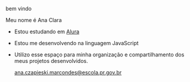 bem vindo

Meu nome é Ana Clara

- Estou estudando em [Alura](https://www.alura.com.br)
- Estou me desenvolvendo na linguagem JavaScript
- Utilizo esse espaço para minha organização e compartilhamento dos meus projetos desenvolvidos.



   ana.czapieski.marcondes@escola.pr.gov.br
